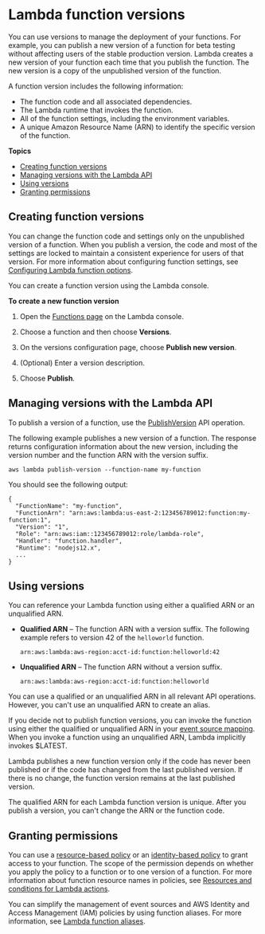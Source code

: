 # Lambda function versions<a name="configuration-versions"></a>

You can use versions to manage the deployment of your functions\. For example, you can publish a new version of a function for beta testing without affecting users of the stable production version\. Lambda creates a new version of your function each time that you publish the function\. The new version is a copy of the unpublished version of the function\. 

A function version includes the following information:
+ The function code and all associated dependencies\.
+ The Lambda runtime that invokes the function\.
+ All of the function settings, including the environment variables\.
+ A unique Amazon Resource Name \(ARN\) to identify the specific version of the function\.

**Topics**
+ [Creating function versions](#configuration-versions-config)
+ [Managing versions with the Lambda API](#versioning-versions-api)
+ [Using versions](#versioning-versions-using)
+ [Granting permissions](#versioning-permissions)

## Creating function versions<a name="configuration-versions-config"></a>

You can change the function code and settings only on the unpublished version of a function\. When you publish a version, the code and most of the settings are locked to maintain a consistent experience for users of that version\. For more information about configuring function settings, see [Configuring Lambda function options](configuration-function-common.md)\.

You can create a function version using the Lambda console\.

**To create a new function version**

1. Open the [Functions page](https://console.aws.amazon.com/lambda/home#/functions) on the Lambda console\.

1. Choose a function and then choose **Versions**\.

1. On the versions configuration page, choose **Publish new version**\.

1. \(Optional\) Enter a version description\.

1. Choose **Publish**\.

## Managing versions with the Lambda API<a name="versioning-versions-api"></a>

To publish a version of a function, use the [PublishVersion](API_PublishVersion.md) API operation\.

The following example publishes a new version of a function\. The response returns configuration information about the new version, including the version number and the function ARN with the version suffix\.

```
aws lambda publish-version --function-name my-function
```

You should see the following output:

```
{
  "FunctionName": "my-function",
  "FunctionArn": "arn:aws:lambda:us-east-2:123456789012:function:my-function:1",
  "Version": "1",
  "Role": "arn:aws:iam::123456789012:role/lambda-role",
  "Handler": "function.handler",
  "Runtime": "nodejs12.x",
  ...
}
```

## Using versions<a name="versioning-versions-using"></a>

You can reference your Lambda function using either a qualified ARN or an unqualified ARN\.
+ **Qualified ARN** – The function ARN with a version suffix\. The following example refers to version 42 of the `helloworld` function\.

  ```
  arn:aws:lambda:aws-region:acct-id:function:helloworld:42
  ```
+ **Unqualified ARN** – The function ARN without a version suffix\.

  ```
  arn:aws:lambda:aws-region:acct-id:function:helloworld
  ```

You can use a qualified or an unqualified ARN in all relevant API operations\. However, you can't use an unqualified ARN to create an alias\.

If you decide not to publish function versions, you can invoke the function using either the qualified or unqualified ARN in your [event source mapping](invocation-eventsourcemapping.md)\. When you invoke a function using an unqualified ARN, Lambda implicitly invokes $LATEST\.

Lambda publishes a new function version only if the code has never been published or if the code has changed from the last published version\. If there is no change, the function version remains at the last published version\.

The qualified ARN for each Lambda function version is unique\. After you publish a version, you can't change the ARN or the function code\.

## Granting permissions<a name="versioning-permissions"></a>

You can use a [resource\-based policy](access-control-resource-based.md) or an [identity\-based policy](access-control-identity-based.md) to grant access to your function\. The scope of the permission depends on whether you apply the policy to a function or to one version of a function\. For more information about function resource names in policies, see [Resources and conditions for Lambda actions](lambda-api-permissions-ref.md)\. 

You can simplify the management of event sources and AWS Identity and Access Management \(IAM\) policies by using function aliases\. For more information, see [Lambda function aliases](configuration-aliases.md)\.